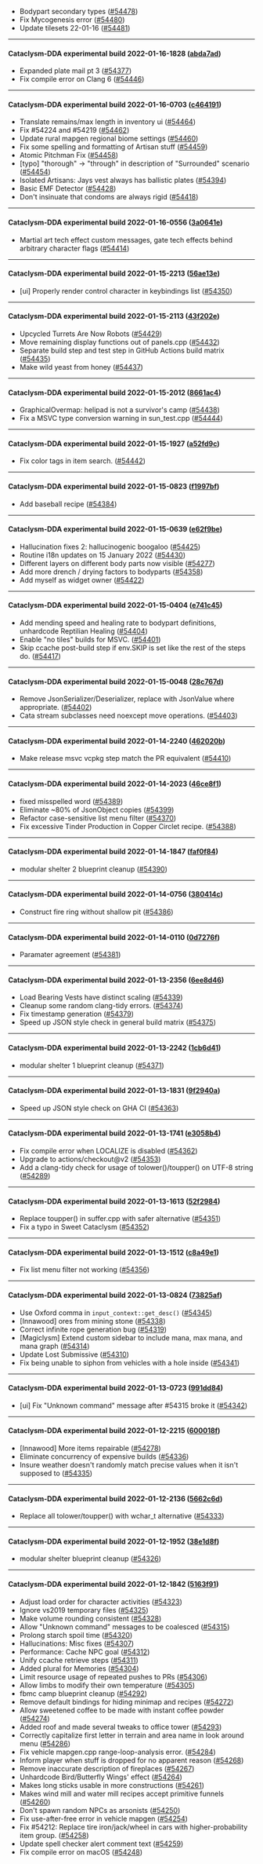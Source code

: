* Bodypart secondary types ([#54478](https://github.com/CleverRaven/Cataclysm-DDA/pull/54478))
* Fix Mycogenesis error ([#54480](https://github.com/CleverRaven/Cataclysm-DDA/pull/54480))
* Update tilesets 22-01-16 ([#54481](https://github.com/CleverRaven/Cataclysm-DDA/pull/54481))

---

#### Cataclysm-DDA experimental build 2022-01-16-1828 ([abda7ad](https://github.com/CleverRaven/Cataclysm-DDA/releases/tag/cdda-experimental-2022-01-16-1828))

* Expanded plate mail pt 3 ([#54377](https://github.com/CleverRaven/Cataclysm-DDA/pull/54377))
* Fix compile error on Clang 6 ([#54446](https://github.com/CleverRaven/Cataclysm-DDA/pull/54446))

---

#### Cataclysm-DDA experimental build 2022-01-16-0703 ([c464191](https://github.com/CleverRaven/Cataclysm-DDA/releases/tag/cdda-experimental-2022-01-16-0703))

* Translate remains/max length in inventory ui ([#54464](https://github.com/CleverRaven/Cataclysm-DDA/pull/54464))
* Fix #54224 and #54219 ([#54462](https://github.com/CleverRaven/Cataclysm-DDA/pull/54462))
* Update rural mapgen regional biome settings ([#54460](https://github.com/CleverRaven/Cataclysm-DDA/pull/54460))
* Fix some spelling and formatting of Artisan stuff ([#54459](https://github.com/CleverRaven/Cataclysm-DDA/pull/54459))
* Atomic Pitchman Fix ([#54458](https://github.com/CleverRaven/Cataclysm-DDA/pull/54458))
* [typo] "thorough" -> "through" in description of "Surrounded" scenario ([#54454](https://github.com/CleverRaven/Cataclysm-DDA/pull/54454))
* Isolated Artisans: Jays vest always has ballistic plates ([#54394](https://github.com/CleverRaven/Cataclysm-DDA/pull/54394))
* Basic EMF Detector ([#54428](https://github.com/CleverRaven/Cataclysm-DDA/pull/54428))
* Don't insinuate that condoms are always rigid ([#54418](https://github.com/CleverRaven/Cataclysm-DDA/pull/54418))

---

#### Cataclysm-DDA experimental build 2022-01-16-0556 ([3a0641e](https://github.com/CleverRaven/Cataclysm-DDA/releases/tag/cdda-experimental-2022-01-16-0556))

* Martial art tech effect custom messages, gate tech effects behind arbitrary character flags ([#54414](https://github.com/CleverRaven/Cataclysm-DDA/pull/54414))

---

#### Cataclysm-DDA experimental build 2022-01-15-2213 ([56ae13e](https://github.com/CleverRaven/Cataclysm-DDA/releases/tag/cdda-experimental-2022-01-15-2213))

* [ui] Properly render control character in keybindings list ([#54350](https://github.com/CleverRaven/Cataclysm-DDA/pull/54350))

---

#### Cataclysm-DDA experimental build 2022-01-15-2113 ([43f202e](https://github.com/CleverRaven/Cataclysm-DDA/releases/tag/cdda-experimental-2022-01-15-2113))

* Upcycled Turrets Are Now Robots ([#54429](https://github.com/CleverRaven/Cataclysm-DDA/pull/54429))
* Move remaining display functions out of panels.cpp ([#54432](https://github.com/CleverRaven/Cataclysm-DDA/pull/54432))
* Separate build step and test step in GitHub Actions build matrix ([#54435](https://github.com/CleverRaven/Cataclysm-DDA/pull/54435))
* Make wild yeast from honey ([#54437](https://github.com/CleverRaven/Cataclysm-DDA/pull/54437))

---

#### Cataclysm-DDA experimental build 2022-01-15-2012 ([8661ac4](https://github.com/CleverRaven/Cataclysm-DDA/releases/tag/cdda-experimental-2022-01-15-2012))

* GraphicalOvermap: helipad is not a survivor's camp ([#54438](https://github.com/CleverRaven/Cataclysm-DDA/pull/54438))
* Fix a MSVC type conversion warning in sun_test.cpp ([#54444](https://github.com/CleverRaven/Cataclysm-DDA/pull/54444))

---

#### Cataclysm-DDA experimental build 2022-01-15-1927 ([a52fd9c](https://github.com/CleverRaven/Cataclysm-DDA/releases/tag/cdda-experimental-2022-01-15-1927))

* Fix color tags in item search. ([#54442](https://github.com/CleverRaven/Cataclysm-DDA/pull/54442))

---

#### Cataclysm-DDA experimental build 2022-01-15-0823 ([f1997bf](https://github.com/CleverRaven/Cataclysm-DDA/releases/tag/cdda-experimental-2022-01-15-0823))

* Add baseball recipe ([#54384](https://github.com/CleverRaven/Cataclysm-DDA/pull/54384))

---

#### Cataclysm-DDA experimental build 2022-01-15-0639 ([e62f9be](https://github.com/CleverRaven/Cataclysm-DDA/releases/tag/cdda-experimental-2022-01-15-0639))

* Hallucination fixes 2: hallucinogenic boogaloo ([#54425](https://github.com/CleverRaven/Cataclysm-DDA/pull/54425))
* Routine i18n updates on 15 January 2022 ([#54430](https://github.com/CleverRaven/Cataclysm-DDA/pull/54430))
* Different layers on different body parts now visible ([#54277](https://github.com/CleverRaven/Cataclysm-DDA/pull/54277))
* Add more drench / drying factors to bodyparts ([#54358](https://github.com/CleverRaven/Cataclysm-DDA/pull/54358))
* Add myself as widget owner ([#54422](https://github.com/CleverRaven/Cataclysm-DDA/pull/54422))

---

#### Cataclysm-DDA experimental build 2022-01-15-0404 ([e741c45](https://github.com/CleverRaven/Cataclysm-DDA/releases/tag/cdda-experimental-2022-01-15-0404))

* Add mending speed and healing rate to bodypart definitions, unhardcode Reptilian Healing ([#54404](https://github.com/CleverRaven/Cataclysm-DDA/pull/54404))
* Enable "no tiles" builds for MSVC. ([#54401](https://github.com/CleverRaven/Cataclysm-DDA/pull/54401))
* Skip ccache post-build step if env.SKIP is set like the rest of the steps do. ([#54417](https://github.com/CleverRaven/Cataclysm-DDA/pull/54417))

---

#### Cataclysm-DDA experimental build 2022-01-15-0048 ([28c767d](https://github.com/CleverRaven/Cataclysm-DDA/releases/tag/cdda-experimental-2022-01-15-0048))

* Remove JsonSerializer/Deserializer, replace with JsonValue where appropriate. ([#54402](https://github.com/CleverRaven/Cataclysm-DDA/pull/54402))
* Cata stream subclasses need noexcept move operations. ([#54403](https://github.com/CleverRaven/Cataclysm-DDA/pull/54403))

---

#### Cataclysm-DDA experimental build 2022-01-14-2240 ([462020b](https://github.com/CleverRaven/Cataclysm-DDA/releases/tag/cdda-experimental-2022-01-14-2240))

* Make release msvc vcpkg step match the PR equivalent ([#54410](https://github.com/CleverRaven/Cataclysm-DDA/pull/54410))

---

#### Cataclysm-DDA experimental build 2022-01-14-2023 ([46ce8f1](https://github.com/CleverRaven/Cataclysm-DDA/releases/tag/cdda-experimental-2022-01-14-2023))

* fixed misspelled word ([#54389](https://github.com/CleverRaven/Cataclysm-DDA/pull/54389))
* Eliminate ~80% of JsonObject copies ([#54399](https://github.com/CleverRaven/Cataclysm-DDA/pull/54399))
* Refactor case-sensitive list menu filter ([#54370](https://github.com/CleverRaven/Cataclysm-DDA/pull/54370))
* Fix excessive Tinder Production in Copper Circlet recipe. ([#54388](https://github.com/CleverRaven/Cataclysm-DDA/pull/54388))

---

#### Cataclysm-DDA experimental build 2022-01-14-1847 ([faf0f84](https://github.com/CleverRaven/Cataclysm-DDA/releases/tag/cdda-experimental-2022-01-14-1847))

* modular shelter 2 blueprint cleanup ([#54390](https://github.com/CleverRaven/Cataclysm-DDA/pull/54390))

---

#### Cataclysm-DDA experimental build 2022-01-14-0756 ([380414c](https://github.com/CleverRaven/Cataclysm-DDA/releases/tag/cdda-experimental-2022-01-14-0756))

* Construct fire ring without shallow pit ([#54386](https://github.com/CleverRaven/Cataclysm-DDA/pull/54386))

---

#### Cataclysm-DDA experimental build 2022-01-14-0110 ([0d7276f](https://github.com/CleverRaven/Cataclysm-DDA/releases/tag/cdda-experimental-2022-01-14-0110))

* Paramater agreement ([#54381](https://github.com/CleverRaven/Cataclysm-DDA/pull/54381))

---

#### Cataclysm-DDA experimental build 2022-01-13-2356 ([6ee8d46](https://github.com/CleverRaven/Cataclysm-DDA/releases/tag/cdda-experimental-2022-01-13-2356))

* Load Bearing Vests have distinct scaling ([#54339](https://github.com/CleverRaven/Cataclysm-DDA/pull/54339))
* Cleanup some random clang-tidy errors. ([#54374](https://github.com/CleverRaven/Cataclysm-DDA/pull/54374))
* Fix timestamp generation ([#54379](https://github.com/CleverRaven/Cataclysm-DDA/pull/54379))
* Speed up JSON style check in general build matrix  ([#54375](https://github.com/CleverRaven/Cataclysm-DDA/pull/54375))

---

#### Cataclysm-DDA experimental build 2022-01-13-2242 ([1cb6d41](https://github.com/CleverRaven/Cataclysm-DDA/releases/tag/cdda-experimental-2022-01-13-2242))

* modular shelter 1 blueprint cleanup ([#54371](https://github.com/CleverRaven/Cataclysm-DDA/pull/54371))

---

#### Cataclysm-DDA experimental build 2022-01-13-1831 ([9f2940a](https://github.com/CleverRaven/Cataclysm-DDA/releases/tag/cdda-experimental-2022-01-13-1831))

* Speed up JSON style check on GHA CI ([#54363](https://github.com/CleverRaven/Cataclysm-DDA/pull/54363))

---

#### Cataclysm-DDA experimental build 2022-01-13-1741 ([e3058b4](https://github.com/CleverRaven/Cataclysm-DDA/releases/tag/cdda-experimental-2022-01-13-1741))

* Fix compile error when LOCALIZE is disabled ([#54362](https://github.com/CleverRaven/Cataclysm-DDA/pull/54362))
* Upgrade to actions/checkout@v2 ([#54353](https://github.com/CleverRaven/Cataclysm-DDA/pull/54353))
* Add a clang-tidy check for usage of tolower()/toupper() on UTF-8 string ([#54289](https://github.com/CleverRaven/Cataclysm-DDA/pull/54289))

---

#### Cataclysm-DDA experimental build 2022-01-13-1613 ([52f2984](https://github.com/CleverRaven/Cataclysm-DDA/releases/tag/cdda-experimental-2022-01-13-1613))

* Replace toupper() in suffer.cpp with safer alternative ([#54351](https://github.com/CleverRaven/Cataclysm-DDA/pull/54351))
* Fix a typo in Sweet Cataclysm ([#54352](https://github.com/CleverRaven/Cataclysm-DDA/pull/54352))

---

#### Cataclysm-DDA experimental build 2022-01-13-1512 ([c8a49e1](https://github.com/CleverRaven/Cataclysm-DDA/releases/tag/cdda-experimental-2022-01-13-1512))

* Fix list menu filter not working ([#54356](https://github.com/CleverRaven/Cataclysm-DDA/pull/54356))

---

#### Cataclysm-DDA experimental build 2022-01-13-0824 ([73825af](https://github.com/CleverRaven/Cataclysm-DDA/releases/tag/cdda-experimental-2022-01-13-0824))

* Use Oxford comma in `input_context::get_desc()` ([#54345](https://github.com/CleverRaven/Cataclysm-DDA/pull/54345))
* [Innawood] ores from mining stone ([#54338](https://github.com/CleverRaven/Cataclysm-DDA/pull/54338))
* Correct infinite rope generation bug ([#54319](https://github.com/CleverRaven/Cataclysm-DDA/pull/54319))
* [Magiclysm] Extend custom sidebar to include mana, max mana, and mana graph ([#54314](https://github.com/CleverRaven/Cataclysm-DDA/pull/54314))
* Update Lost Submissive ([#54310](https://github.com/CleverRaven/Cataclysm-DDA/pull/54310))
* Fix being unable to siphon from vehicles with a hole inside ([#54341](https://github.com/CleverRaven/Cataclysm-DDA/pull/54341))

---

#### Cataclysm-DDA experimental build 2022-01-13-0723 ([991dd84](https://github.com/CleverRaven/Cataclysm-DDA/releases/tag/cdda-experimental-2022-01-13-0723))

* [ui] Fix "Unknown command" message after #54315 broke it ([#54342](https://github.com/CleverRaven/Cataclysm-DDA/pull/54342))

---

#### Cataclysm-DDA experimental build 2022-01-12-2215 ([600018f](https://github.com/CleverRaven/Cataclysm-DDA/releases/tag/cdda-experimental-2022-01-12-2215))

* [Innawood] More items repairable ([#54278](https://github.com/CleverRaven/Cataclysm-DDA/pull/54278))
* Eliminate concurrency of expensive builds ([#54336](https://github.com/CleverRaven/Cataclysm-DDA/pull/54336))
* Insure weather doesn't randomly match precise values when it isn't supposed to ([#54335](https://github.com/CleverRaven/Cataclysm-DDA/pull/54335))

---

#### Cataclysm-DDA experimental build 2022-01-12-2136 ([5662c6d](https://github.com/CleverRaven/Cataclysm-DDA/releases/tag/cdda-experimental-2022-01-12-2136))

* Replace all tolower/toupper() with wchar_t alternative ([#54333](https://github.com/CleverRaven/Cataclysm-DDA/pull/54333))

---

#### Cataclysm-DDA experimental build 2022-01-12-1952 ([38e1d8f](https://github.com/CleverRaven/Cataclysm-DDA/releases/tag/cdda-experimental-2022-01-12-1952))

* modular shelter blueprint cleanup ([#54326](https://github.com/CleverRaven/Cataclysm-DDA/pull/54326))

---

#### Cataclysm-DDA experimental build 2022-01-12-1842 ([5163f91](https://github.com/CleverRaven/Cataclysm-DDA/releases/tag/cdda-experimental-2022-01-12-1842))

* Adjust load order for character activities ([#54323](https://github.com/CleverRaven/Cataclysm-DDA/pull/54323))
* Ignore vs2019 temporary files ([#54325](https://github.com/CleverRaven/Cataclysm-DDA/pull/54325))
* Make volume rounding consistent ([#54328](https://github.com/CleverRaven/Cataclysm-DDA/pull/54328))
* Allow "Unknown command" messages to be coalesced ([#54315](https://github.com/CleverRaven/Cataclysm-DDA/pull/54315))
* Prolong starch spoil time ([#54320](https://github.com/CleverRaven/Cataclysm-DDA/pull/54320))
* Hallucinations: Misc fixes ([#54307](https://github.com/CleverRaven/Cataclysm-DDA/pull/54307))
* Performance: Cache NPC goal ([#54312](https://github.com/CleverRaven/Cataclysm-DDA/pull/54312))
* Unify ccache retrieve steps ([#54311](https://github.com/CleverRaven/Cataclysm-DDA/pull/54311))
* Added plural for Memories ([#54304](https://github.com/CleverRaven/Cataclysm-DDA/pull/54304))
* Limit resource usage of repeated pushes to PRs ([#54306](https://github.com/CleverRaven/Cataclysm-DDA/pull/54306))
* Allow limbs to modify their own temperature ([#54305](https://github.com/CleverRaven/Cataclysm-DDA/pull/54305))
* fbmc camp blueprint cleanup ([#54292](https://github.com/CleverRaven/Cataclysm-DDA/pull/54292))
* Remove default bindings for hiding minimap and recipes ([#54272](https://github.com/CleverRaven/Cataclysm-DDA/pull/54272))
* Allow sweetened coffee to be made with instant coffee powder ([#54274](https://github.com/CleverRaven/Cataclysm-DDA/pull/54274))
* Added roof and made several tweaks to office tower ([#54293](https://github.com/CleverRaven/Cataclysm-DDA/pull/54293))
* Correctly capitalize first letter in terrain and area name in look around menu ([#54286](https://github.com/CleverRaven/Cataclysm-DDA/pull/54286))
* Fix vehicle mapgen.cpp range-loop-analysis error. ([#54284](https://github.com/CleverRaven/Cataclysm-DDA/pull/54284))
* Inform player when stuff is dropped for no apparent reason ([#54268](https://github.com/CleverRaven/Cataclysm-DDA/pull/54268))
* Remove inaccurate description of fireplaces ([#54267](https://github.com/CleverRaven/Cataclysm-DDA/pull/54267))
* Unhardcode Bird/Butterfly Wings' effect ([#54264](https://github.com/CleverRaven/Cataclysm-DDA/pull/54264))
* Makes long sticks usable in more constructions ([#54261](https://github.com/CleverRaven/Cataclysm-DDA/pull/54261))
* Makes wind mill and water mill recipes accept primitive funnels ([#54260](https://github.com/CleverRaven/Cataclysm-DDA/pull/54260))
* Don't spawn random NPCs as arsonists ([#54250](https://github.com/CleverRaven/Cataclysm-DDA/pull/54250))
* Fix use-after-free error in vehicle mapgen ([#54254](https://github.com/CleverRaven/Cataclysm-DDA/pull/54254))
* Fix #54212: Replace tire iron/jack/wheel in cars with higher-probability item group. ([#54258](https://github.com/CleverRaven/Cataclysm-DDA/pull/54258))
* Update spell checker alert comment text ([#54259](https://github.com/CleverRaven/Cataclysm-DDA/pull/54259))
* Fix compile error on macOS ([#54248](https://github.com/CleverRaven/Cataclysm-DDA/pull/54248))
